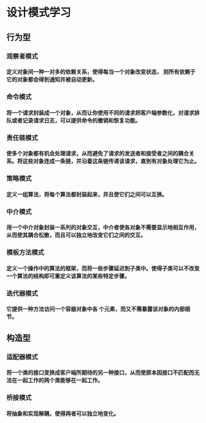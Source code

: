 # 设计模式学习

## 行为型
### 观察者模式
#### 定义对象间一种一对多的依赖关系，使得每当一个对象改变状态， 则所有依赖于它的对象都会得到通知并被自动更新。

### 命令模式
#### 将一个请求封装成一个对象，从而让你使用不同的请求把客户端参数化，对请求排队或者记录请求日志，可以提供命令的撤销和恢复功能。

### 责任链模式
#### 使多个对象都有机会处理请求，从而避免了请求的发送者和接受者之间的耦合关系。将这些对象连成一条链，并沿着这条链传递该请求，直到有对象处理它为止。

### 策略模式
#### 定义一组算法，将每个算法都封装起来，并且使它们之间可以互换。

### 中介模式
#### 用一个中介对象封装一系列的对象交互，中介者使各对象不需要显示地相互作用，从而使其耦合松散，而且可以独立地改变它们之间的交互。

### 模板方法模式
#### 定义一个操作中的算法的框架，而将一些步骤延迟到子类中。使得子类可以不改变一个算法的结构即可重定义该算法的某些特定步骤。

### 迭代器模式
#### 它提供一种方法访问一个容器对象中各 个元素，而又不需暴露该对象的内部细节。


## 构造型
### 适配器模式
#### 将一个类的接口变换成客户端所期待的另一种接口，从而使原本因接口不匹配而无法在一起工作的两个类能够在一起工作。

### 桥接模式
#### 将抽象和实现解耦，使得两者可以独立地变化。




